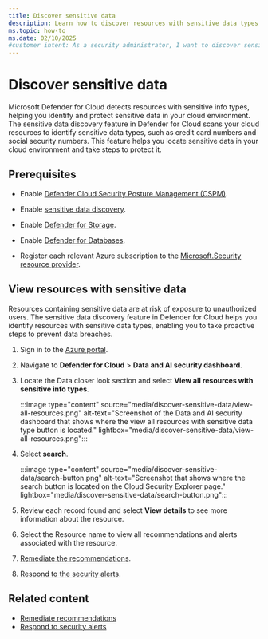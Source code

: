 ```yaml
---
title: Discover sensitive data
description: Learn how to discover resources with sensitive data types in the Data and AI security dashboard in Microsoft Defender for Cloud.
ms.topic: how-to
ms.date: 02/10/2025
#customer intent: As a security administrator, I want to discover sensitive data so that I can protect it.
---
```


# Discover sensitive data

Microsoft Defender for Cloud detects resources with sensitive info types, helping you identify and protect sensitive data in your cloud environment. The sensitive data discovery feature in Defender for Cloud scans your cloud resources to identify sensitive data types, such as credit card numbers and social security numbers. This feature helps you locate sensitive data in your cloud environment and take steps to protect it.

## Prerequisites

- Enable [Defender Cloud Security Posture Management (CSPM)](tutorial-enable-cspm-plan.md).
- Enable [sensitive data discovery](tutorial-enable-cspm-plan.md#enable-the-components-of-the-defender-cspm-plan).
- Enable [Defender for Storage](tutorial-enable-storage-plan.md).
- Enable [Defender for Databases](tutorial-enable-databases-plan.md).

- Register each relevant Azure subscription to the [Microsoft.Security resource provider](/azure/azure-resource-manager/management/resource-providers-and-types#register-resource-provider).

## View resources with sensitive data

Resources containing sensitive data are at risk of exposure to unauthorized users. The sensitive data discovery feature in Defender for Cloud helps you identify resources with sensitive data types, enabling you to take proactive steps to prevent data breaches.

1. Sign in to the [Azure portal](https://portal.azure.com/).

1. Navigate to **Defender for Cloud** > **Data and AI security dashboard**.

1. Locate the Data closer look section and select **View all resources with sensitive info types**.

    :::image type="content" source="media/discover-sensitive-data/view-all-resources.png" alt-text="Screenshot of the Data and AI security dashboard that shows where the view all resources with sensitive data type button is located." lightbox="media/discover-sensitive-data/view-all-resources.png":::

1. Select **search**.

    :::image type="content" source="media/discover-sensitive-data/search-button.png" alt-text="Screenshot that shows where the search button is located on the Cloud Security Explorer page." lightbox="media/discover-sensitive-data/search-button.png":::

1. Review each record found and select **View details** to see more information about the resource.

1. Select the Resource name to view all recommendations and alerts associated with the resource.

1. [Remediate the recommendations](implement-security-recommendations.md).

1. [Respond to the security alerts](managing-and-responding-alerts.yml#respond-to-a-security-alert).

## Related content

- [Remediate recommendations](implement-security-recommendations.md)
- [Respond to security alerts](managing-and-responding-alerts.yml#respond-to-a-security-alert)
